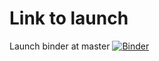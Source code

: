 # Link to launch

Launch binder at master [![Binder](https://mybinder.org/badge_logo.svg)](https://mybinder.org/v2/gh/TheZetner/cases/master?urlpath=shiny/app/)
